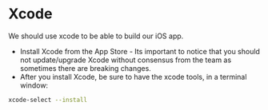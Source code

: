 # Xcode

We should use xcode to be able to build our iOS app.
- Install Xcode from the App Store - Its important to notice that you should not update/upgrade Xcode without consensus from the team as sometimes there are breaking changes.
- After you install Xcode, be sure to have the xcode tools, in a terminal window:
```bash
xcode-select --install
```

